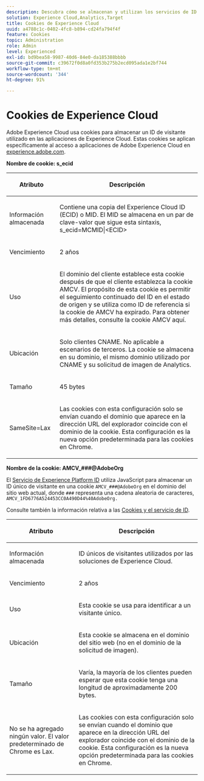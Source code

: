 ```yaml
---
description: Descubra cómo se almacenan y utilizan los servicios de ID en las aplicaciones de Experience Cloud.
solution: Experience Cloud,Analytics,Target
title: Cookies de Experience Cloud
uuid: a4788c1c-0402-4fc8-b894-cd24fa794f4f
feature: Cookies
topic: Administration
role: Admin
level: Experienced
exl-id: bd9bea58-9987-40d6-84e0-da185388bbbb
source-git-commit: c39672f0d8a0fd353b275b2ecd095ada1e2bf744
workflow-type: tm+mt
source-wordcount: '344'
ht-degree: 91%

---
```


# Cookies de Experience Cloud 

Adobe Experience Cloud usa cookies para almacenar un ID de visitante utilizado en las aplicaciones de Experience Cloud. Estas cookies se aplican específicamente al acceso a aplicaciones de Adobe Experience Cloud en [experience.adobe.com](https://experience.adobe.com).

**Nombre de cookie: s_ecid**

<table id="table_FF4C70D3D4CC425BA65162D5A9504F7D"> 
 <thead> 
  <tr> 
   <th colname="col1" class="entry"> <p>Atributo </p> </th> 
   <th colname="col2" class="entry"> <p>Descripción </p> </th> 
  </tr> 
 </thead>
 <tbody> 
  <tr> 
   <td colname="col1"> <p>Información almacenada </p> </td> 
   <td colname="col2"> <p> Contiene una copia del Experience Cloud ID (ECID) o MID. El MID se almacena en un par de clave-valor que sigue esta sintaxis, s_ecid=MCMID|&lt;ECID&gt; </p> </td> 
  </tr> 
  <tr> 
   <td colname="col1"> <p> Vencimiento </p> </td> 
   <td colname="col2"> <p>2 años </p> </td> 
  </tr> 
  <tr> 
   <td colname="col1"> <p> Uso </p> </td> 
   <td colname="col2"> <p>El dominio del cliente establece esta cookie después de que el cliente establezca la cookie AMCV. El propósito de esta cookie es permitir el seguimiento continuado del ID en el estado de origen y se utiliza como ID de referencia si la cookie de AMCV ha expirado. Para obtener más detalles, consulte la cookie AMCV aquí. </p> </td> 
  </tr> 
  <tr> 
   <td colname="col1"> <p> Ubicación </p> </td> 
   <td colname="col2"> <p>Solo clientes CNAME. No aplicable a escenarios de terceros. La cookie se almacena en su dominio, el mismo dominio utilizado por CNAME y su solicitud de imagen de Analytics. </p> </td> 
  </tr> 
  <tr> 
   <td colname="col1"> <p> Tamaño </p> </td> 
   <td colname="col2"> <p>45 bytes </p> </td> 
  </tr> 
  <tr> 
   <td colname="col1"> <p> SameSite=Lax </p> </td> 
   <td colname="col2"> <p>Las cookies con esta configuración solo se envían cuando el dominio que aparece en la dirección URL del explorador coincide con el dominio de la cookie. Esta configuración es la nueva opción predeterminada para las cookies en Chrome.</p> </td> 
  </tr> 
 </tbody> 
</table>

**Nombre de la cookie: AMCV_###@AdobeOrg**

El [Servicio de Experience Platform ID](https://experienceleague.adobe.com/docs/id-service/using/home.html?lang=es) utiliza JavaScript para almacenar un ID único de visitante en una cookie `AMCV_###@AdobeOrg` en el dominio del sitio web actual, donde `###` representa una cadena aleatoria de caracteres, `AMCV_1FD6776A524453CC0A490D44%40AdobeOrg.`

Consulte también la información relativa a las [Cookies y el servicio de ID](https://experienceleague.adobe.com/docs/id-service/using/intro/cookies.html?lang=es).

<table id="table_1883C0836C1E4AF5A262FBF5000C1B11"> 
 <thead> 
  <tr> 
   <th colname="col1" class="entry"> <p>Atributo </p> </th> 
   <th colname="col2" class="entry"> <p>Descripción </p> </th> 
  </tr> 
 </thead>
 <tbody> 
  <tr> 
   <td colname="col1"> <p>Información almacenada </p> </td> 
   <td colname="col2"> <p> ID únicos de visitantes utilizados por las soluciones de Experience Cloud. </p> </td> 
  </tr> 
  <tr> 
   <td colname="col1"> <p> Vencimiento </p> </td> 
   <td colname="col2"> <p> 2 años </p> </td> 
  </tr> 
  <tr> 
   <td colname="col1"> <p> Uso </p> </td> 
   <td colname="col2"> <p> Esta cookie se usa para identificar a un visitante único. </p> </td> 
  </tr> 
  <tr> 
   <td colname="col1"> <p> Ubicación </p> </td> 
   <td colname="col2"> <p> Esta cookie se almacena en el dominio del sitio web (no en el dominio de la solicitud de imagen). </p> </td> 
  </tr> 
  <tr> 
   <td colname="col1"> <p> Tamaño </p> </td> 
   <td colname="col2"> <p> Varía, la mayoría de los clientes pueden esperar que esta cookie tenga una longitud de aproximadamente 200 bytes. </p> </td> 
  </tr> 
  <tr> 
   <td colname="col1"> <p>No se ha agregado ningún valor. El valor predeterminado de Chrome es Lax. </p> </td> 
   <td colname="col2"> <p> Las cookies con esta configuración solo se envían cuando el dominio que aparece en la dirección URL del explorador coincide con el dominio de la cookie. Esta configuración es la nueva opción predeterminada para las cookies en Chrome. </p> </td> 
  </tr> 
 </tbody> 
</table>
